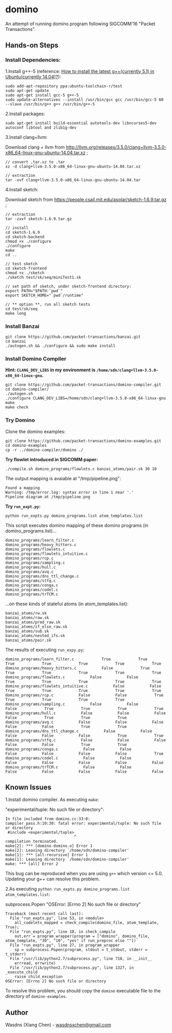 # domino

An attempt of running domino program following SIGCOMM'16 "Packet Transactions".

## Hands-on Steps

### Install Dependencies:

1.Install g++-5 (reference: [How to install the latest g++(currently 5.1) in Ubuntu(currently 14.04)?](https://askubuntu.com/questions/618474/how-to-install-the-latest-gcurrently-5-1-in-ubuntucurrently-14-04)):

```
sudo add-apt-repository ppa:ubuntu-toolchain-r/test
sudo apt-get update
sudo apt-get install gcc-5 g++-5
sudo update-alternatives --install /usr/bin/gcc gcc /usr/bin/gcc-5 60 --slave /usr/bin/g++ g++ /usr/bin/g++-5
```

2.Install packages:

```
sudo apt-get install build-essential autotools-dev libncurses5-dev autoconf libtool and zlib1g-dev
```

3.Install clang+llvm:

Download clang + llvm from http://llvm.org/releases/3.5.0/clang+llvm-3.5.0-x86_64-linux-gnu-ubuntu-14.04.tar.xz ;

```
// convert .tar.xz to .tar
xz -d clang+llvm-3.5.0-x86_64-linux-gnu-ubuntu-14.04.tar.xz

// extraction
tar -xvf clang+llvm-3.5.0-x86_64-linux-gnu-ubuntu-14.04.tar
```

4.Install sketch:

Download sketch from https://people.csail.mit.edu/asolar/sketch-1.6.9.tar.gz ;

```
// extraction
tar -zxvf sketch-1.6.9.tar.gz

// install
cd sketch-1.6.9
cd sketch-backend
chmod +x ./configure
./configure
make
cd ..

// test sketch
cd sketch-frontend
chmod +x ./sketch
./sketch test/sk/seq/miniTest1.sk

// set path of sketch, under sketch-frontend directory:
export PATH="$PATH:`pwd`"
export SKETCH_HOME="`pwd`/runtime"

// ** option **, run all sketch tests
cd test/sk/seq
make long
```

### Install Banzai

```
git clone https://github.com/packet-transactions/banzai.git
cd banzai
./autogen.sh && ./configure && sudo make install
```

### Install Domino Compiler

**Hint: `CLANG_DEV_LIBS` in my environment is `/home/sdn/clang+llvm-3.5.0-x86_64-linux-gnu`.**

```
git clone https://github.com/packet-transactions/domino-compiler.git
cd domino-compiler/
./autogen.sh
./configure CLANG_DEV_LIBS=/home/sdn/clang+llvm-3.5.0-x86_64-linux-gnu
make
make check
```

### Try Domino

Clone the domino examples:

```
git clone https://github.com/packet-transactions/domino-examples.git
cd domino-examples
cp -r ../domino-compiler/domino ./
```

**Try flowlet introduced in SIGCOMM paper:**

```
./compile.sh domino_programs/flowlets.c banzai_atoms/pair.sk 30 10
```

The output mapping is avaiable at "/tmp/pipeline.png":

```
Found a mapping
Warning: /tmp/error.log: syntax error in line 1 near '.'
Pipeline diagram at /tmp/pipeline.png
```

**Try `run_expt.py`:**

```
python run_expts.py domino_programs.list atom_templates.list
```

This script executes domino mapping of these domino programs (in domino_programs.list)...

```
domino_programs/learn_filter.c
domino_programs/heavy_hitters.c
domino_programs/flowlets.c
domino_programs/flowlets_intuitive.c
domino_programs/rcp.c
domino_programs/sampling.c
domino_programs/hull.c
domino_programs/avq.c
domino_programs/dns_ttl_change.c
domino_programs/stfq.c
domino_programs/conga.c
domino_programs/codel.c
domino_programs/trTCM.c
```

...on these kinds of stateful atoms (in atom_templates.list):

```
banzai_atoms/rw.sk
banzai_atoms/raw.sk
banzai_atoms/pred_raw.sk
banzai_atoms/if_else_raw.sk
banzai_atoms/sub.sk
banzai_atoms/nested_ifs.sk
banzai_atoms/pair.sk
```

The results of executing `run_expy.py`:

```
domino_programs/learn_filter.c            True            True            True            True            True            True            True
domino_programs/heavy_hitters.c           False            True            True            True            True            True            True
domino_programs/flowlets.c           False           False            True            True            True            True            True
domino_programs/flowlets_intuitive.c           False           False            True            True            True            True            True
domino_programs/rcp.c           False           False            True            True            True            True            True
domino_programs/sampling.c           False           False           False            True            True            True            True
domino_programs/hull.c           False           False           False           False            True            True            True
domino_programs/avq.c           False           False           False           False           False            True            True
domino_programs/dns_ttl_change.c           False           False           False           False           False            True            True
domino_programs/stfq.c           False           False           False           False           False            True            True
domino_programs/conga.c           False           False           False           False           False           False            True
domino_programs/codel.c           False           False           False           False           False           False           False
domino_programs/trTCM.c           False           False           False           False           False           False           False
```

## Known Issues

1.Install domino compiler. As executing `make`: 

"experimental/tuple: No such file or directory":

```
In file included from domino.cc:33:0:
compiler_pass.h:10:30: fatal error: experimental/tuple: No such file or directory
 #include <experimental/tuple>
                              ^
compilation terminated.
make[2]: *** [domino-domino.o] Error 1
make[2]: Leaving directory `/home/sdn/domino-compiler'
make[1]: *** [all-recursive] Error 1
make[1]: Leaving directory `/home/sdn/domino-compiler'
make: *** [all] Error 2
```

This bug can be reproduced when you are using `g++` which version <= 5.0. Updating your g++ can resolve this problem.

2.As executing `python run_expts.py domino_programs.list atom_templates.list`: 

subprocess.Popen "OSError: [Errno 2] No such file or directory"

```
Traceback (most recent call last):
  File "run_expts.py", line 53, in <module>
    all_codelets_mapped = check_compile(domino_file, atom_template, True);
  File "run_expts.py", line 10, in check_compile
    out,err = program_wrapper(program = ["domino", domino_file, atom_template, "30", "10", "yes" if run_preproc else ""])
  File "run_expts.py", line 27, in program_wrapper
    sp = subprocess.Popen(program, stdout = t_stdout, stderr = t_stderr)
  File "/usr/lib/python2.7/subprocess.py", line 710, in __init__
    errread, errwrite)
  File "/usr/lib/python2.7/subprocess.py", line 1327, in _execute_child
    raise child_exception
OSError: [Errno 2] No such file or directory
```

To resolve this problem, you should copy the `domino` executable file to the directory of `domino-examples`.

## Author

Wasdns (Xiang Chen) - wasdnsxchen@gmail.com
